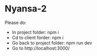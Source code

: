 # Nyansa-2

Please do:
-	In project folder:   npm i
-	Cd to client forder:    npm i
-	Go back to project folder:     npm run dev
-	Go to    http://localhost:3000/
